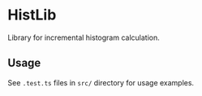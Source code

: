# HistLib

Library for incremental histogram calculation.

## Usage

See `.test.ts` files in `src/` directory for usage examples.
